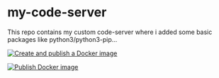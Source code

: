 # my-code-server
This repo contains my custom code-server where i added some basic packages like python3/python3-pip... 

[![Create and publish a Docker image](https://github.com/speedrapide10/my-code-server/actions/workflows/deploy-image-github-package.yml/badge.svg?branch=latest)](https://github.com/speedrapide10/my-code-server/actions/workflows/deploy-image-github-package.yml)

[![Publish Docker image](https://github.com/speedrapide10/my-code-server/actions/workflows/deploy-image-dockerhub.yml/badge.svg)](https://github.com/speedrapide10/my-code-server/actions/workflows/deploy-image-dockerhub.yml)

